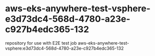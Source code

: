 # aws-eks-anywhere-test-vsphere-e3d73dc4-568d-4780-a23e-c927b4edc365-132
repository for use with E2E test job aws-eks-anywhere-test-vsphere:e3d73dc4-568d-4780-a23e-c927b4edc365-132

